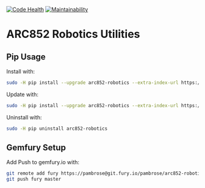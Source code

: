 [![Code Health](https://landscape.io/github/athenian-robotics/arc852-robotics/master/landscape.svg?style=flat)](https://landscape.io/github/athenian-robotics/arc852-robotics/master)
[![Maintainability](https://api.codeclimate.com/v1/badges/f1537538c97f8f4bfcb6/maintainability)](https://codeclimate.com/github/athenian-robotics/arc852-robotics/maintainability)

# ARC852 Robotics Utilities

## Pip Usage

Install with:
```bash
sudo -H pip install --upgrade arc852-robotics --extra-index-url https://pypi.fury.io/N2f8N1MCmujcumus6Sfn/pambrose/
```

Update with:
```bash
sudo -H pip install --upgrade arc852-robotics --extra-index-url https://pypi.fury.io/N2f8N1MCmujcumus6Sfn/pambrose/
```

Uninstall with:
```bash
sudo -H pip uninstall arc852-robotics
```

## Gemfury Setup

Add 
Push to gemfury.io with:
```bash
git remote add fury https://pambrose@git.fury.io/pambrose/arc852-robotics.git
git push fury master
```
